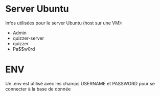 # Server Ubuntu
Infos utilisées pour le server Ubuntu (host sur une VM):
- Admin
- quizzer-server
- quizzer
- Pa$$w0rd

# ENV
Un .env est utilisé avec les champs
USERNAME et PASSWORD pour se connecter à la base de donnée